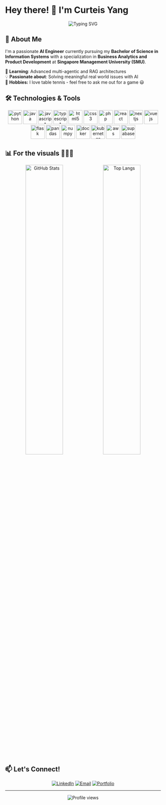 # Hey there! 👋 I'm Curteis Yang

<div align="center">
  <img src="https://readme-typing-svg.herokuapp.com?font=Fira+Code&size=24&duration=3000&pause=1000&color=00D4AA&center=true&vCenter=true&width=600&lines=Software+Engineer+%26+AI+Enthusiast" alt="Typing SVG" />
</div>

## 🚀 About Me

I'm a passionate **AI Engineer** currently pursuing my **Bachelor of Science in Information Systems** with a specialization in **Business Analytics and Product Development** at **Singapore Management University (SMU)**.

🌱 **Learning**: Advanced multi-agentic and RAG architectures  
💡 **Passionate about**: Solving meaningful real world issues with AI  
🏓 **Hobbies:** I love table tennis - feel free to ask me out for a game 😃


## 🛠️ Technologies & Tools

<div align="center">

<img src="https://cdn.jsdelivr.net/gh/devicons/devicon/icons/python/python-original.svg" height="45" alt="python" />
<img src="https://cdn.jsdelivr.net/gh/devicons/devicon@latest/icons/java/java-original-wordmark.svg" height="45" alt="java"/>
<img src="https://cdn.jsdelivr.net/gh/devicons/devicon/icons/javascript/javascript-original.svg" height="45" alt="javascript" />
<img src="https://cdn.jsdelivr.net/gh/devicons/devicon/icons/typescript/typescript-original.svg" height="45" alt="typescript" />
<img src="https://cdn.jsdelivr.net/gh/devicons/devicon/icons/html5/html5-original.svg" height="45" alt="html5" />
<img src="https://cdn.jsdelivr.net/gh/devicons/devicon/icons/css3/css3-original.svg" height="45" alt="css3" />
<img src="https://cdn.jsdelivr.net/gh/devicons/devicon/icons/php/php-original.svg" height="45" alt="php" />

<img src="https://cdn.jsdelivr.net/gh/devicons/devicon/icons/react/react-original.svg" height="45" alt="react" />
<img src="https://cdn.jsdelivr.net/gh/devicons/devicon/icons/nextjs/nextjs-original.svg" height="45" alt="nextjs" />
<img src="https://cdn.jsdelivr.net/gh/devicons/devicon/icons/vuejs/vuejs-original.svg" height="45" alt="vuejs" />
<img src="https://cdn.jsdelivr.net/gh/devicons/devicon/icons/flask/flask-original.svg" height="45" alt="flask" />

<img src="https://cdn.jsdelivr.net/gh/devicons/devicon/icons/pandas/pandas-original.svg" height="45" alt="pandas" />
<img src="https://cdn.jsdelivr.net/gh/devicons/devicon/icons/numpy/numpy-original.svg" height="45" alt="numpy" />

<img src="https://cdn.jsdelivr.net/gh/devicons/devicon/icons/docker/docker-original.svg" height="45" alt="docker" />
<img src="https://cdn.jsdelivr.net/gh/devicons/devicon/icons/kubernetes/kubernetes-plain.svg" height="45" alt="kubernetes" />
<img src="https://cdn.jsdelivr.net/gh/devicons/devicon@latest/icons/amazonwebservices/amazonwebservices-original-wordmark.svg" height="45" alt="aws"/>
<img src="https://cdn.jsdelivr.net/gh/devicons/devicon@latest/icons/supabase/supabase-original.svg" height="45" alt="supabase"/>


</div>

## 📊 For the visuals 🤣🤣🤣

<div align="center">
  
<img width="49%" src="https://github-readme-stats.vercel.app/api?username=saltydoge59&show_icons=true&theme=radical&hide_border=true&include_all_commits=true&count_private=true" alt="GitHub Stats" />
<img width="49%" src="https://github-readme-stats.vercel.app/api/top-langs/?username=saltydoge59&layout=compact" alt="Top Langs" />

</div>


## 📫 Let's Connect!

<div align="center">

[![LinkedIn](https://img.shields.io/badge/LinkedIn-0077B5?style=for-the-badge&logo=linkedin&logoColor=white)](https://linkedin.com/in/curteisyang)
[![Email](https://img.shields.io/badge/Email-D14836?style=for-the-badge&logo=gmail&logoColor=white)](mailto:curteisyang.2023@scis.smu.edu.sg)
[![Portfolio](https://img.shields.io/badge/Portfolio-FF5722?style=for-the-badge&logo=google-chrome&logoColor=white)](https://curteisyang.vercel.app)

</div>

---

<div align="center">
  <img src="https://komarev.com/ghpvc/?username=saltydoge59&color=blueviolet&style=flat-square&label=Profile+Views" alt="Profile views" />
  
</div>
